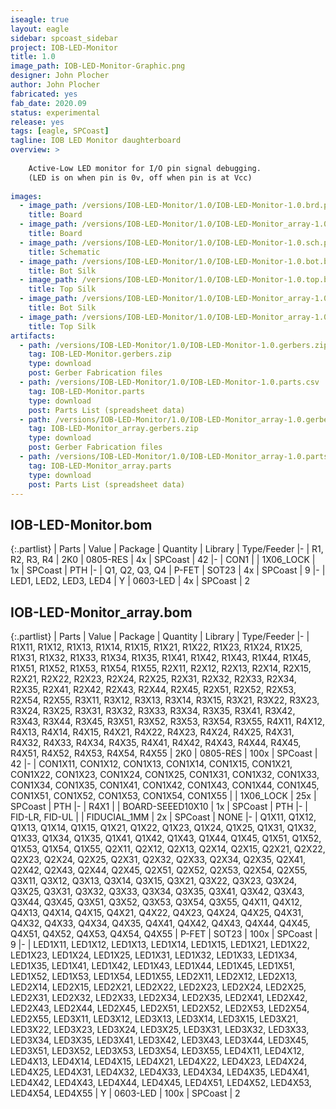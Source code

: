 ```yaml
---
iseagle: true
layout: eagle
sidebar: spcoast_sidebar
project: IOB-LED-Monitor
title: 1.0
image_path: IOB-LED-Monitor-Graphic.png
designer: John Plocher
author: John Plocher
fabricated: yes
fab_date: 2020.09
status: experimental
release: yes
tags: [eagle, SPCoast]
tagline: IOB LED Monitor daughterboard
overview: >
    
    Active-Low LED monitor for I/O pin signal debugging.
    (LED is on when pin is 0v, off when pin is at Vcc)
    
images:
  - image_path: /versions/IOB-LED-Monitor/1.0/IOB-LED-Monitor-1.0.brd.png
    title: Board
  - image_path: /versions/IOB-LED-Monitor/1.0/IOB-LED-Monitor_array-1.0.brd.png
    title: Board
  - image_path: /versions/IOB-LED-Monitor/1.0/IOB-LED-Monitor-1.0.sch.png
    title: Schematic
  - image_path: /versions/IOB-LED-Monitor/1.0/IOB-LED-Monitor-1.0.bot.brd.png
    title: Bot Silk
  - image_path: /versions/IOB-LED-Monitor/1.0/IOB-LED-Monitor-1.0.top.brd.png
    title: Top Silk
  - image_path: /versions/IOB-LED-Monitor/1.0/IOB-LED-Monitor_array-1.0.bot.brd.png
    title: Bot Silk
  - image_path: /versions/IOB-LED-Monitor/1.0/IOB-LED-Monitor_array-1.0.top.brd.png
    title: Top Silk
artifacts:
  - path: /versions/IOB-LED-Monitor/1.0/IOB-LED-Monitor-1.0.gerbers.zip
    tag: IOB-LED-Monitor.gerbers.zip
    type: download
    post: Gerber Fabrication files
  - path: /versions/IOB-LED-Monitor/1.0/IOB-LED-Monitor-1.0.parts.csv
    tag: IOB-LED-Monitor.parts
    type: download
    post: Parts List (spreadsheet data)
  - path: /versions/IOB-LED-Monitor/1.0/IOB-LED-Monitor_array-1.0.gerbers.zip
    tag: IOB-LED-Monitor_array.gerbers.zip
    type: download
    post: Gerber Fabrication files
  - path: /versions/IOB-LED-Monitor/1.0/IOB-LED-Monitor_array-1.0.parts.csv
    tag: IOB-LED-Monitor_array.parts
    type: download
    post: Parts List (spreadsheet data)
---
```


## IOB-LED-Monitor.bom

{:.partlist}
| Parts | Value | Package | Quantity | Library | Type/Feeder
|-
| R1, R2, R3, R4 | 2K0 | 0805-RES | 4x | SPCoast | 42
|-
| CON1 |  | 1X06_LOCK | 1x | SPCoast | PTH
|-
| Q1, Q2, Q3, Q4 | P-FET | SOT23 | 4x | SPCoast | 9
|-
| LED1, LED2, LED3, LED4 | Y | 0603-LED | 4x | SPCoast | 2

## IOB-LED-Monitor_array.bom

{:.partlist}
| Parts | Value | Package | Quantity | Library | Type/Feeder
|-
| R1X11, R1X12, R1X13, R1X14, R1X15, R1X21, R1X22, R1X23, R1X24, R1X25, R1X31, R1X32, R1X33, R1X34, R1X35, R1X41, R1X42, R1X43, R1X44, R1X45, R1X51, R1X52, R1X53, R1X54, R1X55, R2X11, R2X12, R2X13, R2X14, R2X15, R2X21, R2X22, R2X23, R2X24, R2X25, R2X31, R2X32, R2X33, R2X34, R2X35, R2X41, R2X42, R2X43, R2X44, R2X45, R2X51, R2X52, R2X53, R2X54, R2X55, R3X11, R3X12, R3X13, R3X14, R3X15, R3X21, R3X22, R3X23, R3X24, R3X25, R3X31, R3X32, R3X33, R3X34, R3X35, R3X41, R3X42, R3X43, R3X44, R3X45, R3X51, R3X52, R3X53, R3X54, R3X55, R4X11, R4X12, R4X13, R4X14, R4X15, R4X21, R4X22, R4X23, R4X24, R4X25, R4X31, R4X32, R4X33, R4X34, R4X35, R4X41, R4X42, R4X43, R4X44, R4X45, R4X51, R4X52, R4X53, R4X54, R4X55 | 2K0 | 0805-RES | 100x | SPCoast | 42
|-
| CON1X11, CON1X12, CON1X13, CON1X14, CON1X15, CON1X21, CON1X22, CON1X23, CON1X24, CON1X25, CON1X31, CON1X32, CON1X33, CON1X34, CON1X35, CON1X41, CON1X42, CON1X43, CON1X44, CON1X45, CON1X51, CON1X52, CON1X53, CON1X54, CON1X55 |  | 1X06_LOCK | 25x | SPCoast | PTH
|-
| R4X1 |  | BOARD-SEEED10X10 | 1x | SPCoast | PTH
|-
| FID-LR, FID-UL |  | FIDUCIAL_1MM | 2x | SPCoast | NONE
|-
| Q1X11, Q1X12, Q1X13, Q1X14, Q1X15, Q1X21, Q1X22, Q1X23, Q1X24, Q1X25, Q1X31, Q1X32, Q1X33, Q1X34, Q1X35, Q1X41, Q1X42, Q1X43, Q1X44, Q1X45, Q1X51, Q1X52, Q1X53, Q1X54, Q1X55, Q2X11, Q2X12, Q2X13, Q2X14, Q2X15, Q2X21, Q2X22, Q2X23, Q2X24, Q2X25, Q2X31, Q2X32, Q2X33, Q2X34, Q2X35, Q2X41, Q2X42, Q2X43, Q2X44, Q2X45, Q2X51, Q2X52, Q2X53, Q2X54, Q2X55, Q3X11, Q3X12, Q3X13, Q3X14, Q3X15, Q3X21, Q3X22, Q3X23, Q3X24, Q3X25, Q3X31, Q3X32, Q3X33, Q3X34, Q3X35, Q3X41, Q3X42, Q3X43, Q3X44, Q3X45, Q3X51, Q3X52, Q3X53, Q3X54, Q3X55, Q4X11, Q4X12, Q4X13, Q4X14, Q4X15, Q4X21, Q4X22, Q4X23, Q4X24, Q4X25, Q4X31, Q4X32, Q4X33, Q4X34, Q4X35, Q4X41, Q4X42, Q4X43, Q4X44, Q4X45, Q4X51, Q4X52, Q4X53, Q4X54, Q4X55 | P-FET | SOT23 | 100x | SPCoast | 9
|-
| LED1X11, LED1X12, LED1X13, LED1X14, LED1X15, LED1X21, LED1X22, LED1X23, LED1X24, LED1X25, LED1X31, LED1X32, LED1X33, LED1X34, LED1X35, LED1X41, LED1X42, LED1X43, LED1X44, LED1X45, LED1X51, LED1X52, LED1X53, LED1X54, LED1X55, LED2X11, LED2X12, LED2X13, LED2X14, LED2X15, LED2X21, LED2X22, LED2X23, LED2X24, LED2X25, LED2X31, LED2X32, LED2X33, LED2X34, LED2X35, LED2X41, LED2X42, LED2X43, LED2X44, LED2X45, LED2X51, LED2X52, LED2X53, LED2X54, LED2X55, LED3X11, LED3X12, LED3X13, LED3X14, LED3X15, LED3X21, LED3X22, LED3X23, LED3X24, LED3X25, LED3X31, LED3X32, LED3X33, LED3X34, LED3X35, LED3X41, LED3X42, LED3X43, LED3X44, LED3X45, LED3X51, LED3X52, LED3X53, LED3X54, LED3X55, LED4X11, LED4X12, LED4X13, LED4X14, LED4X15, LED4X21, LED4X22, LED4X23, LED4X24, LED4X25, LED4X31, LED4X32, LED4X33, LED4X34, LED4X35, LED4X41, LED4X42, LED4X43, LED4X44, LED4X45, LED4X51, LED4X52, LED4X53, LED4X54, LED4X55 | Y | 0603-LED | 100x | SPCoast | 2
